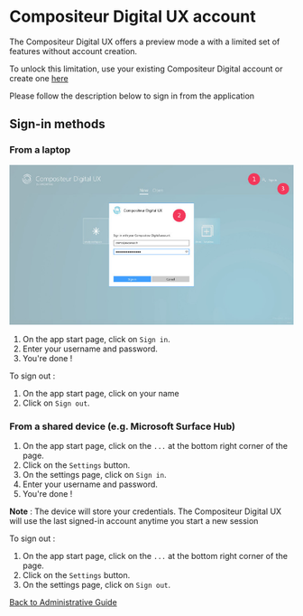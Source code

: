 # Compositeur Digital UX account

The Compositeur Digital UX offers a preview mode a with a limited set of features without account creation. 

To unlock this limitation, use your existing Compositeur Digital account or create one [here](http://www.compositeurdigital.com/Account/Register)

Please follow the description below to sign in from the application 

## Sign-in methods 

### From a laptop

![Sign in on from the app installed on your laptop](../img/administrative_connect_laptop.JPG)

1. On the app start page, click on `Sign in`.
1. Enter your username and password.
1. You're done !

To sign out :  

1. On the app start page, click on your name
2. Click on `Sign out`.


### From a shared device (e.g. Microsoft Surface Hub)

1. On the app start page, click on the `...` at the bottom right corner of the page.
1. Click on the `Settings` button.
1. On the settings page, click on `Sign in`.
1. Enter your username and password.
1. You're done ! 

**Note** : The device will store your credentials. The Compositeur Digital UX will use the last signed-in account anytime you start a new session 

To sign out : 

1. On the app start page, click on the `...` at the bottom right corner of the page.
1. Click on the `Settings` button.
1. On the settings page, click on `Sign out`.

[Back to Administrative Guide](index.md)
